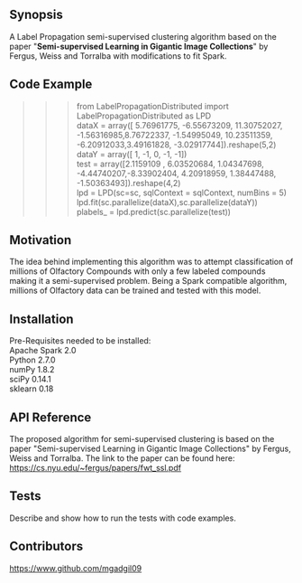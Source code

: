 ## Synopsis

A Label Propagation semi-supervised clustering algorithm based on the paper "**Semi-supervised Learning in Gigantic Image Collections**" by Fergus, Weiss and Torralba with modifications to fit Spark.  

## Code Example

>>> from LabelPropagationDistributed import LabelPropagationDistributed as LPD  
>>> dataX = array([ 5.76961775,  -6.55673209, 11.30752027,  -1.56316985,8.76722337,  -1.54995049, 10.23511359,  -6.20912033,3.49161828,  -3.02917744]).reshape(5,2)  
>>> dataY = array([ 1,  -1,  0, -1, -1])  
>>> test = array([2.1159109 ,   6.03520684,   1.04347698,  -4.44740207,-8.33902404,   4.20918959,   1.38447488,  -1.50363493]).reshape(4,2)  
>>> lpd = LPD(sc=sc, sqlContext = sqlContext, numBins = 5)  
>>> lpd.fit(sc.parallelize(dataX),sc.parallelize(dataY))  
>>> plabels_ = lpd.predict(sc.parallelize(test))  

## Motivation

The idea behind implementing this algorithm was to attempt classification of millions of Olfactory Compounds with only a few labeled compounds making it a semi-supervised problem.
Being a Spark compatible algorithm, millions of Olfactory data can be trained and tested with this model.  

## Installation

Pre-Requisites needed to be installed:  
Apache Spark 2.0  
Python 2.7.0  
numPy 1.8.2  
sciPy 0.14.1  
sklearn 0.18  


## API Reference

The proposed algorithm for semi-supervised clustering is based on the paper "Semi-supervised Learning in Gigantic Image Collections" by Fergus, Weiss and Torralba.
The link to the paper can be found here: https://cs.nyu.edu/~fergus/papers/fwt_ssl.pdf  

## Tests

Describe and show how to run the tests with code examples.  

## Contributors

https://www.github.com/mgadgil09  
